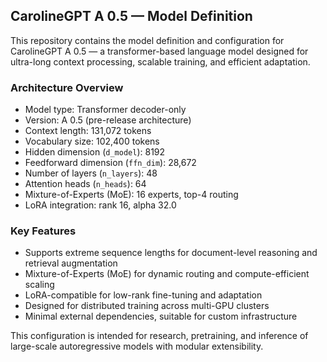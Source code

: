 ## CarolineGPT A 0.5 — Model Definition

This repository contains the model definition and configuration for CarolineGPT A 0.5 — a transformer-based language model designed for ultra-long context processing, scalable training, and efficient adaptation.

### Architecture Overview

- Model type: Transformer decoder-only
- Version: A 0.5 (pre-release architecture)
- Context length: 131,072 tokens
- Vocabulary size: 102,400 tokens
- Hidden dimension (`d_model`): 8192
- Feedforward dimension (`ffn_dim`): 28,672
- Number of layers (`n_layers`): 48
- Attention heads (`n_heads`): 64
- Mixture-of-Experts (MoE): 16 experts, top-4 routing
- LoRA integration: rank 16, alpha 32.0

### Key Features

- Supports extreme sequence lengths for document-level reasoning and retrieval augmentation
- Mixture-of-Experts (MoE) for dynamic routing and compute-efficient scaling
- LoRA-compatible for low-rank fine-tuning and adaptation
- Designed for distributed training across multi-GPU clusters
- Minimal external dependencies, suitable for custom infrastructure

This configuration is intended for research, pretraining, and inference of large-scale autoregressive models with modular extensibility.
